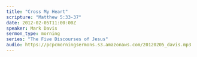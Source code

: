 ```yaml
---
title: "Cross My Heart"
scripture: "Matthew 5:33-37"
date: 2012-02-05T11:00:00Z
speaker: Mark Davis
sermon_type: morning
series: "The Five Discourses of Jesus"
audio: https://pcpcmorningsermons.s3.amazonaws.com/20120205_davis.mp3 
---
```



